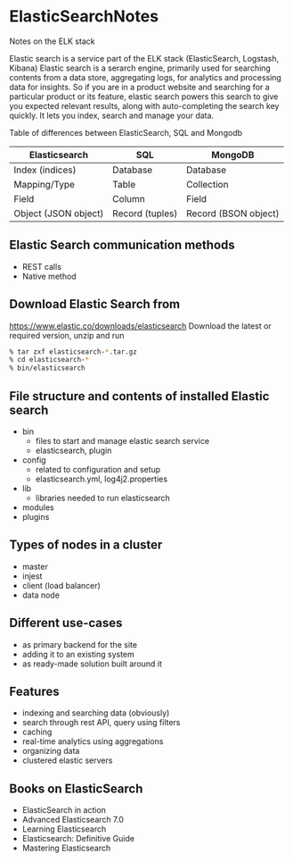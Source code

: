 # ElasticSearchNotes
Notes on the ELK stack

Elastic search is a service part of the ELK stack (ElasticSearch, Logstash, Kibana)
Elastic search is a serarch engine, primarily used for searching contents from a data store, aggregating logs, for analytics and processing data for insights. So if you are in a product website and searching for a particular product or its feature, elastic search powers this search to give you expected relevant results, along with auto-completing the search key quickly. It lets you index, search and manage your data.

Table of differences between ElasticSearch, SQL and Mongodb

| Elasticsearch | SQL | MongoDB |
| ----------- | ----------- | -------- |
| Index (indices) | Database | Database | 
| Mapping/Type | Table | Collection | 
| Field | Column | Field |
| Object (JSON object) | Record (tuples) | Record (BSON object) |

## Elastic Search communication methods
* REST calls
* Native method

## Download Elastic Search from
https://www.elastic.co/downloads/elasticsearch
Download the latest or required version, unzip and run
```bash
% tar zxf elasticsearch-*.tar.gz
% cd elasticsearch-*
% bin/elasticsearch
```

## File structure and contents of installed Elastic search
* bin
  * files to start and manage elastic search service
  * elasticsearch, plugin
* config
  * related to configuration and setup
  * elasticsearch.yml, log4j2.properties
* lib
  * libraries needed to run elasticsearch
* modules
* plugins

## Types of nodes in a cluster
* master
* injest
* client (load balancer)
* data node

## Different use-cases 
* as primary backend for the site
* adding it to an existing system
* as ready-made solution built around it

## Features
* indexing and searching data (obviously)
* search through rest API, query using filters
* caching 
* real-time analytics using aggregations
* organizing data
* clustered elastic servers

## Books on ElasticSearch
* ElasticSearch in action
* Advanced Elasticsearch 7.0
* Learning Elasticsearch
* Elasticsearch: Definitive Guide
* Mastering Elasticsearch
